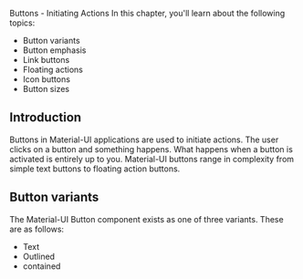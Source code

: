 Buttons - Initiating Actions
 In this chapter, you'll learn about the following topics:

- Button variants
- Button emphasis
- Link buttons
- Floating actions
- Icon buttons
- Button sizes
## Introduction
Buttons in Material-UI applications are used to initiate actions. The user clicks on a button and something happens. What happens when a button is activated is entirely up to you. Material-UI buttons range in complexity from simple text buttons to floating action buttons.

## Button variants
The Material-UI Button component exists as one of three variants. These are as follows:
- Text
- Outlined
- contained